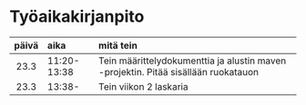# Työaikakirjanpito


| päivä | aika | mitä tein |
| :----:|:-----| :--------|
| 23.3  |11:20-13:38| Tein määrittelydokumenttia ja alustin maven -projektin. Pitää sisällään ruokatauon|
| 23.3 |13:38-|Tein viikon 2 laskaria|
